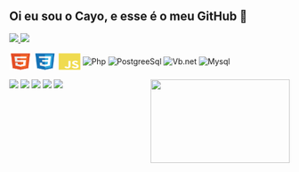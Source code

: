 ## Oi eu sou o Cayo, e esse é o meu GitHub 👺
<div align="float-left">
  <a href="https://github.com/CayoKume">
  <img height="130px" src="https://github-readme-stats.vercel.app/api?username=cayokume&show_icons=true&theme=dracula&include_all_commits=true&count_private=true"/>
  <img height="130px" src="https://github-readme-stats.vercel.app/api/top-langs/?username=cayokume&layout=compact&langs_count=7&theme=dracula"/>
  </a>
</div>
<br>
<div style="display: inline_block">
  <img align="center" alt="HTML" height="30" width="40" src="https://raw.githubusercontent.com/devicons/devicon/master/icons/html5/html5-original.svg">
  <img align="center" alt="CSS" height="30" width="40" src="https://raw.githubusercontent.com/devicons/devicon/master/icons/css3/css3-original.svg">
  <img align="center" alt="Js" height="30" width="40" src="https://raw.githubusercontent.com/devicons/devicon/master/icons/javascript/javascript-plain.svg">
  <img align="center" alt="Php" height="30" width="50" src="https://img.shields.io/badge/PHP-777BB4?style=for-the-badge&logo=php&logoColor=white">
  <img align="center" alt="PostgreeSql" height="30" width="130" src="https://img.shields.io/badge/PostgreSQL-316192?style=for-the-badge&logo=postgresql&logoColor=white">
  <img align="center" alt="Vb.net" height="30" width="90" src="https://img.shields.io/badge/VB.NET-5C2D91?style=for-the-badge&logo=.net&logoColor=white">
  <img align="center" alt="Mysql" height="30" width="100" src="https://img.shields.io/badge/MySQL-00000F?style=for-the-badge&logo=mysql&logoColor=white">
</div>
<br>
<div> 
  <a href="https://www.facebook.com/cayo.henrique.982" target="_blank"><img src="https://img.shields.io/badge/Facebook-1877F2?style=for-the-badge&logo=facebook&logoColor=white" target="_blank"></a>
  <a href="https://www.instagram.com/camilots/?hl=pt-br" target="_blank"><img src="https://img.shields.io/badge/Instagram-E4405F?style=for-the-badge&logo=instagram&logoColor=white" target="_blank"></a>
  <a href="mailto:cayokume@gmail.com" target="_blank"><img src="https://img.shields.io/badge/Gmail-D14836?style=for-the-badge&logo=gmail&logoColor=white" target="_blank"></a>
  <a href="https://www.linkedin.com/in/cayo-henrique-61a96a7b/" target="_blank"><img src="https://img.shields.io/badge/LinkedIn-0077B5?style=for-the-badge&logo=linkedin&logoColor=white" target="_blank"></a>
  <a href="https://api.whatsapp.com/send?phone=+5511964217192&amp"><img src="https://img.shields.io/badge/WhatsApp-25D366?style=for-the-badge&logo=whatsapp&logoColor=white" target="_blank"></a>
  <img align="right" src="https://media.giphy.com/media/l41YouCUUcreUabHW/giphy.gif" height="150px" width="250px"/>	
  
</div>
